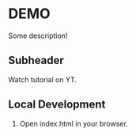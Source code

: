 # DEMO

Some description!

## Subheader

Watch tutorial on YT.

## Local Development

1. Open index.html in your browser.
